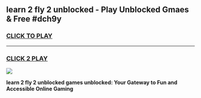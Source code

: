 
## learn 2 fly 2 unblocked - Play Unblocked Gmaes & Free #dch9y
<h3>
<a href="https://news.freeplayer.one?title=learn_2_fly_2_unblocked&ref=24F">CLICK TO PLAY</a></h3>
<hr>

<h3>
<a href="https://news.freeplayer.one?title=learn_2_fly_2_unblocked&ref=24F">CLICK 2 PLAY</a>
  
</h3>

<a href="https://news.freeplayer.one?title=learn_2_fly_2_unblocked&ref=24F/"><img src="https://clearcache.store/games.png"></a>


**learn 2 fly 2 unblocked games unblocked: Your Gateway to Fun and Accessible Online Gaming**
